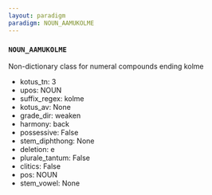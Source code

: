 ```yaml
---
layout: paradigm
paradigm: NOUN_AAMUKOLME
---
```

### ` NOUN_AAMUKOLME `

Non-dictionary class for numeral compounds ending kolme
* kotus_tn: 3
* upos: NOUN
* suffix_regex: kolme
* kotus_av: None
* grade_dir: weaken
* harmony: back
* possessive: False
* stem_diphthong: None
* deletion: e
* plurale_tantum: False
* clitics: False
* pos: NOUN
* stem_vowel: None
